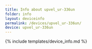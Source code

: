 ```yaml
---
title: Info about upvel_ur-336un
folder: info
layout: deviceinfo
permalink: /devices/upvel_ur-336un/
device: upvel_ur-336un
---
```

{% include templates/device_info.md %}
